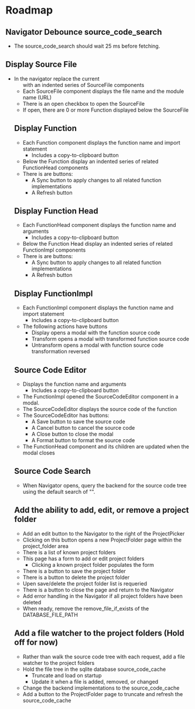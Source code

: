 # Roadmap

## Navigator Debounce source_code_search

- The source_code_search should wait 25 ms before fetching.

## Display Source File

- In the navigator replace the current <ul> with an indented series of SourceFile components
- Each SourceFile component displays the file name and the module name (URL)
- There is an open checkbox to open the SourceFile
- If open, there are 0 or more Function displayed below the SourceFile

## Display Function

- Each Function component displays the function name and import statement
  - Includes a copy-to-clipboard button
- Below the Function display an indented series of related FunctionHead components
- There is are buttons:
  - A Sync button to apply changes to all related function implementations
  - A Refresh button 

## Display Function Head

- Each FunctionHead component displays the function name and arguments
  - Includes a copy-to-clipboard button
- Below the Function Head display an indented series of related FunctionImpl components
- There is are buttons:
  - A Sync button to apply changes to all related function implementations
  - A Refresh button 

## Display FunctionImpl

- Each FunctionImpl component displays the function name and import statement
  - Includes a copy-to-clipboard button
- The following actions have buttons
  - Display opens a modal with the function source code
  - Transform opens a modal with transformed function source code
  - Untransform opens a modal with function source code transformation reversed

## Source Code Editor

- Displays the function name and arguments
  - Includes a copy-to-clipboard button
- The FunctionImpl opened the SourceCodeEditor component in a modal.
- The SourceCodeEditor displays the source code of the function
- The SourceCodeEditor has buttons:
  - A Save button to save the source code
  - A Cancel button to cancel the source code
  - A Close button to close the modal
  - A Format button to format the source code
- The FunctionHead component and its children are updated when the modal closes

## Source Code Search

- When Navigator opens, query the backend for the source code tree using the default search of "".

## Add the ability to add, edit, or remove a project folder

- Add an edit button to the Navigator to the right of the ProjectPicker
- Clicking on this button opens a new ProjectFolder page within the project_folder area
- There is a list of known project folders
- This page has a form to add or edit project folders
  - Clicking a known project folder populates the form
- There is a button to save the project folder
- There is a button to delete the project folder
- Upen save/delete the project folder list is requeried
- There is a button to close the page and return to the Navigator
- Add error handling in the Navigator if all project folders have been deleted
- When ready, remove the remove_file_if_exists of the DATABASE_FILE_PATH

## Add a file watcher to the project folders (Hold off for now)

- Rather than walk the source code tree with each request, add a file watcher to the project folders
- Hold the file tree in the sqlite database source_code_cache
  - Truncate and load on startup
  - Update it when a file is added, removed, or changed
- Change the backend implementations to the source_code_cache
- Add a button to the ProjectFolder page to truncate and refresh the source_code_cache

